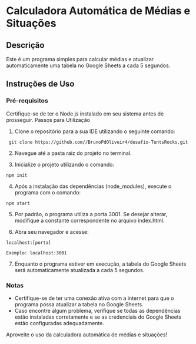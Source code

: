 # Calculadora Automática de Médias e Situações
## Descrição

Este é um programa simples para calcular médias e atualizar automaticamente uma tabela no Google Sheets a cada 5 segundos.

## Instruções de Uso
### Pré-requisitos

Certifique-se de ter o Node.js instalado em seu sistema antes de prosseguir.
Passos para Utilização

1. Clone o repositório para a sua IDE utilizando o seguinte comando:

``` git clone https://github.com//BrunoPdOliveir4/desafio-TuntsRocks.git```

2. Navegue até a pasta raiz do projeto no terminal.

3. Inicialize o projeto utilizando o comando:

```npm init```


4. Após a instalação das dependências (node_modules), execute o programa com o comando:

```npm start```


5. Por padrão, o programa utiliza a porta 3001. Se desejar alterar, modifique a constante correspondente no arquivo index.html.

6. Abra seu navegador e acesse:

``` localhost:[porta] ```

    Exemplo: localhost:3001

7. Enquanto o programa estiver em execução, a tabela do Google Sheets será automaticamente atualizada a cada 5 segundos.

### Notas

- Certifique-se de ter uma conexão ativa com a internet para que o programa possa atualizar a tabela no Google Sheets.
- Caso encontre algum problema, verifique se todas as dependências estão instaladas corretamente e se as credenciais do Google Sheets estão configuradas adequadamente.

Aproveite o uso da calculadora automática de médias e situações!

